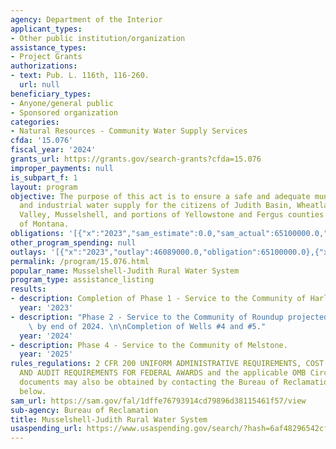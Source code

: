 ```yaml
---
agency: Department of the Interior
applicant_types:
- Other public institution/organization
assistance_types:
- Project Grants
authorizations:
- text: Pub. L. 116th, 116-260.
  url: null
beneficiary_types:
- Anyone/general public
- Sponsored organization
categories:
- Natural Resources - Community Water Supply Services
cfda: '15.076'
fiscal_year: '2024'
grants_url: https://grants.gov/search-grants?cfda=15.076
improper_payments: null
is_subpart_f: 1
layout: program
objective: The purpose of this act is to ensure a safe and adequate municipal, rural,
  and industrial water supply for the citizens of Judith Basin, Wheatland, Golden
  Valley, Musselshell, and portions of Yellowstone and Fergus counties in the state
  of Montana.
obligations: '[{"x":"2023","sam_estimate":0.0,"sam_actual":65100000.0,"usa_spending_actual":65100000.0},{"x":"2024","sam_estimate":0.0,"sam_actual":0.0,"usa_spending_actual":0.0},{"x":"2025","sam_estimate":0.0,"sam_actual":0.0,"usa_spending_actual":0.0}]'
other_program_spending: null
outlays: '[{"x":"2023","outlay":46089000.0,"obligation":65100000.0},{"x":"2024","outlay":0.0,"obligation":0.0},{"x":"2025","outlay":0.0,"obligation":0.0}]'
permalink: /program/15.076.html
popular_name: Musselshell-Judith Rural Water System
program_type: assistance_listing
results:
- description: Completion of Phase 1 - Service to the Community of Harlowton.
  year: '2023'
- description: "Phase 2 - Service to the Community of Roundup projected for completion\
    \ by end of 2024. \n\nCompletion of Wells #4 and #5."
  year: '2024'
- description: Phase 4 - Service to the Community of Melstone.
  year: '2025'
rules_regulations: 2 CFR 200 UNIFORM ADMINISTRATIVE REQUIREMENTS, COST PRINCIPLES,
  AND AUDIT REQUIREMENTS FOR FEDERAL AWARDS and the applicable OMB Circulars. These
  documents may also be obtained by contacting the Bureau of Reclamation Office listed
  below.
sam_url: https://sam.gov/fal/1dffe76793914cd79896d38115461f57/view
sub-agency: Bureau of Reclamation
title: Musselshell-Judith Rural Water System
usaspending_url: https://www.usaspending.gov/search/?hash=6af48296542cf13d76b7c5fb86bc846d
---
```

